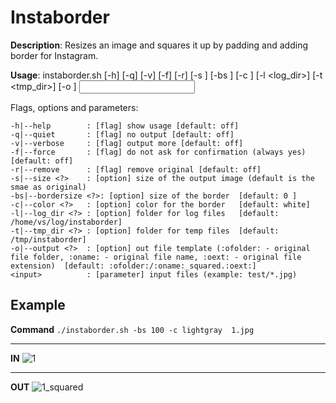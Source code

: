 # Instaborder

**Description**: Resizes an image and squares it up by padding and adding border for Instagram.

**Usage**: instaborder.sh [-h] [-q] [-v] [-f] [-r] [-s <size>] [-bs <bordersize>] [-c <color>] [-l <log_dir>] [-t <tmp_dir>] [-o <output>] <input>

Flags, options and parameters:

    -h|--help        : [flag] show usage [default: off]
    -q|--quiet       : [flag] no output [default: off]
    -v|--verbose     : [flag] output more [default: off]
    -f|--force       : [flag] do not ask for confirmation (always yes) [default: off]
    -r|--remove      : [flag] remove original [default: off]
    -s|--size <?>    : [option] size of the output image (default is the smae as original)
    -bs|--bordersize <?>: [option] size of the border  [default: 0 ]
    -c|--color <?>   : [option] color for the border   [default: white]
    -l|--log_dir <?> : [option] folder for log files   [default: /home/vs/log/instaborder]
    -t|--tmp_dir <?> : [option] folder for temp files  [default: /tmp/instaborder]
    -o|--output <?>  : [option] out file template (:ofolder: - original file folder, :oname: - original file name, :oext: - original file extension)  [default: :ofolder:/:oname:_squared.:oext:]
    <input>          : [parameter] input files (example: test/*.jpg)


## Example

**Command**
`./instaborder.sh -bs 100 -c lightgray  1.jpg`

---

**IN**
![1](https://user-images.githubusercontent.com/10393656/116870451-449a7600-ac1b-11eb-8769-c48d01f1d743.jpg)

---

**OUT**
![1_squared](https://user-images.githubusercontent.com/10393656/116870760-c7bbcc00-ac1b-11eb-9a95-130bcfa33d1d.jpg)

